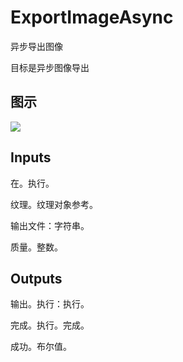 # ExportImageAsync

异步导出图像

目标是异步图像导出

## 图示

![]($-20221218-18170544.png)

## Inputs

在。执行。

纹理。纹理对象参考。

输出文件：字符串。

质量。整数。 

## Outputs

输出。执行：执行。

完成。执行。完成。

成功。布尔值。
